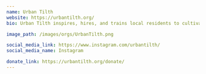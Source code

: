 ```yaml
---
name: Urban Tilth
website: https://urbantilth.org/
bio: Urban Tilth inspires, hires, and trains local residents to cultivate agriculture, feed our community, and restore relationships to land to build a more sustainable food system, within a just and healthier community.

image_path: /images/orgs/UrbanTilth.png

social_media_link: https://www.instagram.com/urbantilth/
social_media_name: Instagram

donate_link: https://urbantilth.org/donate/
---
```

